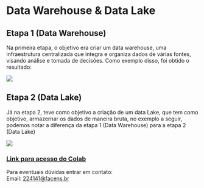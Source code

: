 <h1> Data Warehouse & Data Lake </h1>
<h2> Etapa 1 (Data Warehouse) </h2>
<p>Na primeira etapa, o objetivo era criar um data warehouse, uma infraestrutura centralizada que integra e organiza dados de várias fontes, visando análise e tomada de decisões. Como exemplo disso, foi obtido o resultado: </p>
<img src="https://github.com/Melissaydc/Data_Lake-Warehouse/assets/112006578/a43ce52d-a716-4d55-8182-e934ad47f659">

<h2> Etapa 2 (Data Lake) </h2>
<p>Já na etapa 2, teve como objetivo a criação de um data Lake, que tem como objetivo, armazernar os dados de maneira bruta, no exemplo a seguir, podemos notar a diferença da etapa 1 (Data Warehouse) para a etapa 2 (Data Lake) </p>

<img src="https://github.com/Melissaydc/Data_Lake-Warehouse/assets/112006578/6d75e780-62d2-4627-a083-d69396c9e78b">


<h3><a href="https://colab.research.google.com/github/Melissaydc/Data_Lake-Warehouse/blob/main/Date_WareLake.ipynb">Link para acesso do Colab</a></h3>

Para eventuais dúvidas entrar em contato:<br>
Email: 224141@facens.br

